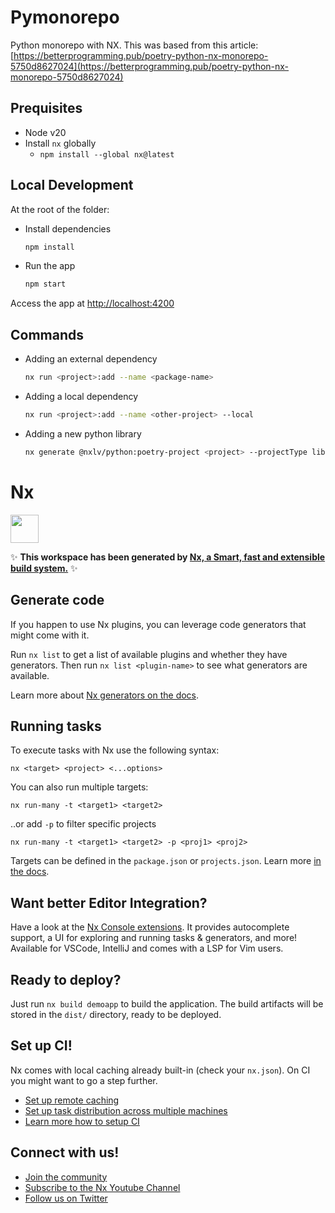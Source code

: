 # Pymonorepo

Python monorepo with NX. This was based from this article:
[https://betterprogramming.pub/poetry-python-nx-monorepo-5750d8627024](https://betterprogramming.pub/poetry-python-nx-monorepo-5750d8627024)

## Prequisites
- Node v20
- Install `nx` globally
    - `npm install --global nx@latest`

## Local Development
At the root of the folder:
- Install dependencies
  ```bash
  npm install
  ```
- Run the app
  ```bash
  npm start
  ```
Access the app at [http://localhost:4200](http://localhost:4200)

## Commands
- Adding an external dependency
    ```bash
    nx run <project>:add --name <package-name>
    ```
- Adding a local dependency
    ```bash
    nx run <project>:add --name <other-project> --local
    ```
- Adding a new python library
    ```bash
    nx generate @nxlv/python:poetry-project <project> --projectType library --directory <project-path> --packageName=<package-name> --moduleName <src-dir>
    ```

# Nx
<a alt="Nx logo" href="https://nx.dev" target="_blank" rel="noreferrer"><img src="https://raw.githubusercontent.com/nrwl/nx/master/images/nx-logo.png" width="45"></a>

✨ **This workspace has been generated by [Nx, a Smart, fast and extensible build system.](https://nx.dev)** ✨

## Generate code

If you happen to use Nx plugins, you can leverage code generators that might come with it.

Run `nx list` to get a list of available plugins and whether they have generators. Then run `nx list <plugin-name>` to see what generators are available.

Learn more about [Nx generators on the docs](https://nx.dev/plugin-features/use-code-generators).

## Running tasks

To execute tasks with Nx use the following syntax:

```
nx <target> <project> <...options>
```

You can also run multiple targets:

```
nx run-many -t <target1> <target2>
```

..or add `-p` to filter specific projects

```
nx run-many -t <target1> <target2> -p <proj1> <proj2>
```

Targets can be defined in the `package.json` or `projects.json`. Learn more [in the docs](https://nx.dev/core-features/run-tasks).

## Want better Editor Integration?

Have a look at the [Nx Console extensions](https://nx.dev/nx-console). It provides autocomplete support, a UI for exploring and running tasks & generators, and more! Available for VSCode, IntelliJ and comes with a LSP for Vim users.

## Ready to deploy?

Just run `nx build demoapp` to build the application. The build artifacts will be stored in the `dist/` directory, ready to be deployed.

## Set up CI!

Nx comes with local caching already built-in (check your `nx.json`). On CI you might want to go a step further.

- [Set up remote caching](https://nx.dev/core-features/share-your-cache)
- [Set up task distribution across multiple machines](https://nx.dev/nx-cloud/features/distribute-task-execution)
- [Learn more how to setup CI](https://nx.dev/recipes/ci)

## Connect with us!

- [Join the community](https://nx.dev/community)
- [Subscribe to the Nx Youtube Channel](https://www.youtube.com/@nxdevtools)
- [Follow us on Twitter](https://twitter.com/nxdevtools)
